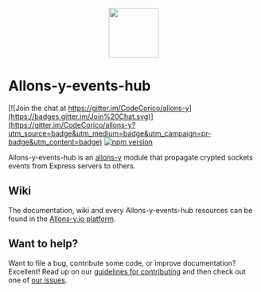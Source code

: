 <p align="center"><img src="http://codecorico.com/allons-y-logo.png" height="100" /></p>

# Allons-y-events-hub

[![Join the chat at https://gitter.im/CodeCorico/allons-y](https://badges.gitter.im/Join%20Chat.svg)](https://gitter.im/CodeCorico/allons-y?utm_source=badge&utm_medium=badge&utm_campaign=pr-badge&utm_content=badge)
[![npm version](https://badge.fury.io/js/allons-y-events-hub.svg)](https://badge.fury.io/js/allons-y-events-hub)

Allons-y-events-hub is an [allons-y](https://github.com/CodeCorico/allons-y) module that propagate crypted sockets events from Express servers to others.

## Wiki

The documentation, wiki and every Allons-y-events-hub resources can be found in the [Allons-y.io platform](https://allons-y.io).

## Want to help?

Want to file a bug, contribute some code, or improve documentation? Excellent! Read up on our [guidelines for contributing](CONTRIBUTING.md) and then check out one of [our issues](https://github.com/CodeCorico/allons-y-events-hub/issues).
